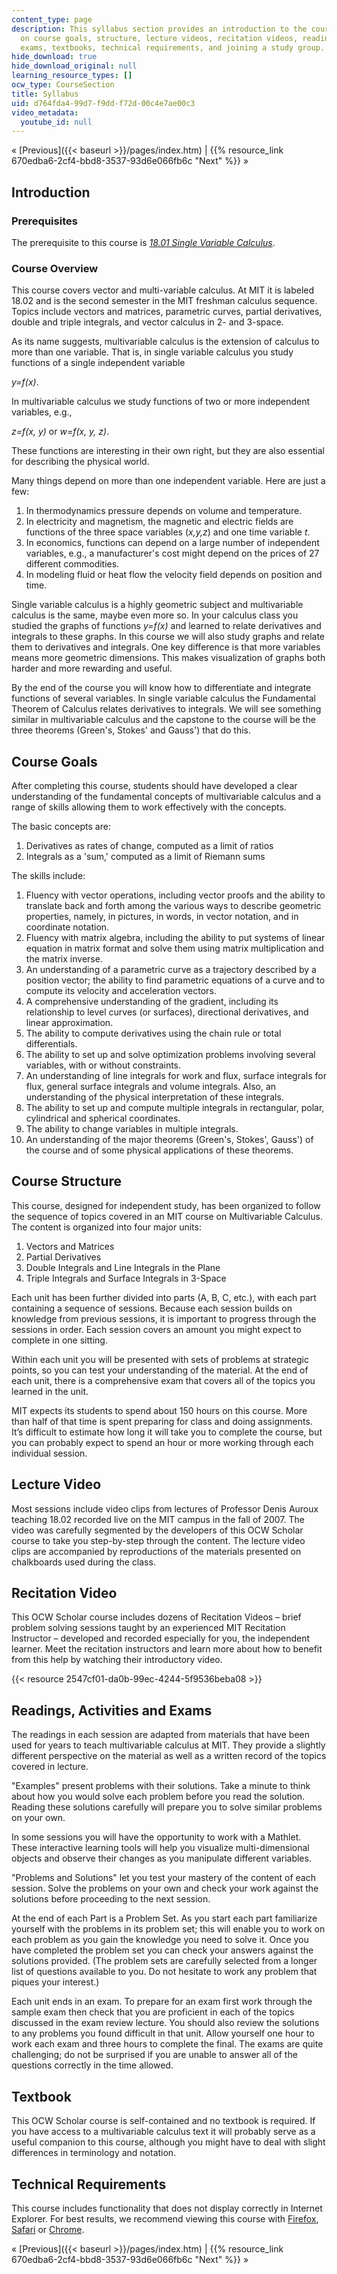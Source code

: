```yaml
---
content_type: page
description: This syllabus section provides an introduction to the course and information
  on course goals, structure, lecture videos, recitation videos, readings, activities,
  exams, textbooks, technical requirements, and joining a study group.
hide_download: true
hide_download_original: null
learning_resource_types: []
ocw_type: CourseSection
title: Syllabus
uid: d764fda4-99d7-f9dd-f72d-00c4e7ae00c3
video_metadata:
  youtube_id: null
---
```


« [Previous]({{< baseurl >}}/pages/index.htm) | {{% resource_link 670edba6-2cf4-bbd8-3537-93d6e066fb6c "Next" %}} »

Introduction
------------

### Prerequisites

The prerequisite to this course is _[18.01 Single Variable Calculus](/courses/18-01sc-single-variable-calculus-fall-2010)_.

### Course Overview

This course covers vector and multi-variable calculus. At MIT it is labeled 18.02 and is the second semester in the MIT freshman calculus sequence. Topics include vectors and matrices, parametric curves, partial derivatives, double and triple integrals, and vector calculus in 2- and 3-space.

As its name suggests, multivariable calculus is the extension of calculus to more than one variable. That is, in single variable calculus you study functions of a single independent variable

_y=f(x)_.

In multivariable calculus we study functions of two or more independent variables, e.g.,

_z=f(x, y)_ or _w=f(x, y, z)_.

These functions are interesting in their own right, but they are also essential for describing the physical world.

Many things depend on more than one independent variable. Here are just a few:

1.  In thermodynamics pressure depends on volume and temperature.
2.  In electricity and magnetism, the magnetic and electric fields are functions of the three space variables (_x,y,z_) and one time variable _t_.
3.  In economics, functions can depend on a large number of independent variables, e.g., a manufacturer's cost might depend on the prices of 27 different commodities.
4.  In modeling fluid or heat flow the velocity field depends on position and time.

Single variable calculus is a highly geometric subject and multivariable calculus is the same, maybe even more so. In your calculus class you studied the graphs of functions _y=f(x)_ and learned to relate derivatives and integrals to these graphs. In this course we will also study graphs and relate them to derivatives and integrals. One key difference is that more variables means more geometric dimensions. This makes visualization of graphs both harder and more rewarding and useful.

By the end of the course you will know how to differentiate and integrate functions of several variables. In single variable calculus the Fundamental Theorem of Calculus relates derivatives to integrals. We will see something similar in multivariable calculus and the capstone to the course will be the three theorems (Green's, Stokes' and Gauss') that do this.

Course Goals
------------

After completing this course, students should have developed a clear understanding of the fundamental concepts of multivariable calculus and a range of skills allowing them to work effectively with the concepts.

The basic concepts are:

1.  Derivatives as rates of change, computed as a limit of ratios
2.  Integrals as a 'sum,' computed as a limit of Riemann sums

The skills include:

1.  Fluency with vector operations, including vector proofs and the ability to translate back and forth among the various ways to describe geometric properties, namely, in pictures, in words, in vector notation, and in coordinate notation.
2.  Fluency with matrix algebra, including the ability to put systems of linear equation in matrix format and solve them using matrix multiplication and the matrix inverse.
3.  An understanding of a parametric curve as a trajectory described by a position vector; the ability to find parametric equations of a curve and to compute its velocity and acceleration vectors.
4.  A comprehensive understanding of the gradient, including its relationship to level curves (or surfaces), directional derivatives, and linear approximation.
5.  The ability to compute derivatives using the chain rule or total differentials.
6.  The ability to set up and solve optimization problems involving several variables, with or without constraints.
7.  An understanding of line integrals for work and flux, surface integrals for flux, general surface integrals and volume integrals. Also, an understanding of the physical interpretation of these integrals.
8.  The ability to set up and compute multiple integrals in rectangular, polar, cylindrical and spherical coordinates.
9.  The ability to change variables in multiple integrals.
10.  An understanding of the major theorems (Green's, Stokes', Gauss') of the course and of some physical applications of these theorems.

Course Structure
----------------

This course, designed for independent study, has been organized to follow the sequence of topics covered in an MIT course on Multivariable Calculus. The content is organized into four major units:

1.  Vectors and Matrices
2.  Partial Derivatives
3.  Double Integrals and Line Integrals in the Plane
4.  Triple Integrals and Surface Integrals in 3-Space

Each unit has been further divided into parts (A, B, C, etc.), with each part containing a sequence of sessions. Because each session builds on knowledge from previous sessions, it is important to progress through the sessions in order. Each session covers an amount you might expect to complete in one sitting.

Within each unit you will be presented with sets of problems at strategic points, so you can test your understanding of the material. At the end of each unit, there is a comprehensive exam that covers all of the topics you learned in the unit.

MIT expects its students to spend about 150 hours on this course. More than half of that time is spent preparing for class and doing assignments. It’s difficult to estimate how long it will take you to complete the course, but you can probably expect to spend an hour or more working through each individual session.

Lecture Video
-------------

Most sessions include video clips from lectures of Professor Denis Auroux teaching 18.02 recorded live on the MIT campus in the fall of 2007. The video was carefully segmented by the developers of this OCW Scholar course to take you step-by-step through the content. The lecture video clips are accompanied by reproductions of the materials presented on chalkboards used during the class.

Recitation Video
----------------

This OCW Scholar course includes dozens of Recitation Videos – brief problem solving sessions taught by an experienced MIT Recitation Instructor – developed and recorded especially for you, the independent learner. Meet the recitation instructors and learn more about how to benefit from this help by watching their introductory video.

{{< resource 2547cf01-da0b-99ec-4244-5f9536beba08 >}}

Readings, Activities and Exams
------------------------------

The readings in each session are adapted from materials that have been used for years to teach multivariable calculus at MIT. They provide a slightly different perspective on the material as well as a written record of the topics covered in lecture.

"Examples" present problems with their solutions. Take a minute to think about how you would solve each problem before you read the solution. Reading these solutions carefully will prepare you to solve similar problems on your own.

In some sessions you will have the opportunity to work with a Mathlet. These interactive learning tools will help you visualize multi-dimensional objects and observe their changes as you manipulate different variables.

"Problems and Solutions" let you test your mastery of the content of each session. Solve the problems on your own and check your work against the solutions before proceeding to the next session.

At the end of each Part is a Problem Set. As you start each part familiarize yourself with the problems in its problem set; this will enable you to work on each problem as you gain the knowledge you need to solve it. Once you have completed the problem set you can check your answers against the solutions provided. (The problem sets are carefully selected from a longer list of questions available to you. Do not hesitate to work any problem that piques your interest.)

Each unit ends in an exam. To prepare for an exam first work through the sample exam then check that you are proficient in each of the topics discussed in the exam review lecture. You should also review the solutions to any problems you found difficult in that unit. Allow yourself one hour to work each exam and three hours to complete the final. The exams are quite challenging; do not be surprised if you are unable to answer all of the questions correctly in the time allowed.

Textbook
--------

This OCW Scholar course is self-contained and no textbook is required. If you have access to a multivariable calculus text it will probably serve as a useful companion to this course, although you might have to deal with slight differences in terminology and notation.

Technical Requirements
----------------------

This course includes functionality that does not display correctly in Internet Explorer. For best results, we recommend viewing this course with [Firefox](http://www.mozilla.com/en-US/firefox/), [Safari](http://www.apple.com/safari/) or [Chrome](http://www.google.com/chrome).

« [Previous]({{< baseurl >}}/pages/index.htm) | {{% resource_link 670edba6-2cf4-bbd8-3537-93d6e066fb6c "Next" %}} »